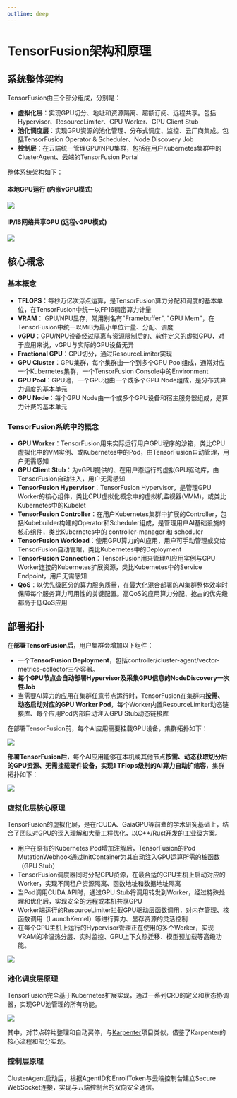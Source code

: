 ```yaml
---
outline: deep
---
```


# TensorFusion架构和原理

## 系统整体架构

TensorFusion由三个部分组成，分别是：

- **虚拟化层**：实现GPU切分、地址和资源隔离、超额订阅、远程共享。包括Hypervisor、ResourceLimiter、GPU Worker、GPU Client Stub
- **池化调度层**：实现GPU资源的池化管理、分布式调度、监控、云厂商集成。包括TensorFusion Operator & Scheduler、Node Discovery Job
- **控制层**：在云端统一管理GPU/NPU集群，包括在用户Kubernetes集群中的ClusterAgent、云端的TensorFusion Portal

整体系统架构如下：

#### 本地GPU运行 (内嵌vGPU模式)

![](https://cdn.tensor-fusion.ai/tf-architecture-ngpu.png)

#### IP/IB网络共享GPU (远程vGPU模式)

![](https://cdn.tensor-fusion.ai/tf-architecture-remote.png)



## 核心概念

### 基本概念

- **TFLOPS**：每秒万亿次浮点运算，是TensorFusion算力分配和调度的基本单位，在TensorFusion中统一以FP16稠密算力计量
- **VRAM**： GPU/NPU显存，常用别名有"Framebuffer", "GPU Mem"，在TensorFusion中统一以MiB为最小单位计量、分配、调度
- **vGPU**：GPU/NPU设备经过隔离与资源限制后的、软件定义的虚拟GPU，对于应用来说，vGPU与实际的GPU设备无异
- **Fractional GPU**：GPU切分，通过ResourceLimiter实现
- **GPU Cluster**：GPU集群，每个集群由一个到多个GPU Pool组成，通常对应一个Kubernetes集群，一个TensorFusion Console中的Environment
- **GPU Pool**：GPU池，一个GPU池由一个或多个GPU Node组成，是分布式算力调度的基本单元
- **GPU Node**：每个GPU Node由一个或多个GPU设备和宿主服务器组成，是算力计费的基本单元

### TensorFusion系统中的概念

- **GPU Worker**：TensorFusion用来实际运行用户GPU程序的沙箱，类比CPU虚拟化中的VM实例、或Kubernetes中的Pod，由TensorFusion自动管理，用户无需感知
- **GPU Client Stub**：为vGPU提供的、在用户态运行的虚拟GPU驱动库，由TensorFusion自动注入，用户无需感知
- **TensorFusion Hypervisor**：TensorFusion Hypervisor，是管理GPU Worker的核心组件，类比CPU虚拟化概念中的虚拟机监视器(VMM)，或类比Kubernetes中的Kubelet
- **TensorFusion Controller**：在用户Kubernetes集群中扩展的Controller，包括Kubebuilder构建的Operator和Scheduler组成，是管理用户AI基础设施的核心组件，类比Kubernetes中的 controller-manager 和 scheduler
- **TensorFusion Workload**：使用GPU算力的AI应用，用户可手动管理或交给TensorFusion自动管理，类比Kubernetes中的Deployment
- **TensorFusion Connection**：TensorFusion用来管理AI应用实例与GPU Worker连接的Kubernetes扩展资源，类比Kubernetes中的Service Endpoint，用户无需感知
- **QoS**：以优先级区分的算力服务质量，在最大化混合部署的AI集群整体效率时保障每个服务算力可用性的关键配置。高QoS的应用算力分配、抢占的优先级都高于低QoS应用

## 部署拓扑

在**部署TensorFusion后**，用户集群会增加以下组件：

- 一个**TensorFusion Deployment**，包括controller/cluster-agent/vector-metrics-collector三个容器。
- **每个GPU节点会自动部署Hypervisor及采集GPU信息的NodeDiscovery一次性Job**
- 当需要AI算力的应用在集群任意节点运行时，TensorFusion在集群内**按需、动态启动对应的GPU Worker Pod**，每个Worker内置ResourceLimiter动态链接库、每个应用Pod内部自动注入GPU Stub动态链接库

在部署TensorFusion前，每个AI应用需要挂载GPU设备，集群拓扑如下：

![](https://cdn.tensor-fusion.ai/deploy-topo-before-tf.jpg)

**部署TensorFusion后**，每个AI应用能够在本机或其他节点**按需、动态获取切分后的GPU资源、无需挂载硬件设备，实现1 TFlops级别的AI算力自动扩缩容**，集群拓扑如下：

![](https://cdn.tensor-fusion.ai/tf-deploy-topo.jpg)

### 虚拟化层核心原理

TensorFusion的虚拟化层，是在rCUDA、GaiaGPU等前辈的学术研究基础上，结合了团队对GPU的深入理解和大量工程优化，以C++/Rust开发的工业级方案。

- 用户在原有的Kubernetes Pod增加注解后，TensorFusion的Pod MutationWebhook通过InitContainer为其自动注入GPU运算所需的桩函数（GPU Stub）
- TensorFusion调度器同时分配GPU资源，在最合适的GPU主机上启动对应的Worker，实现不同租户资源隔离、函数地址和数据地址隔离
- 当Pod调用CUDA API时，通过GPU Stub将调用转发到Worker，经过特殊处理和优化后，实现安全的远程或本机共享GPU
- Worker端运行的ResourceLimiter拦截GPU驱动层函数调用，对内存管理、核函数调用（LaunchKernel）等进行算力、显存资源的灵活控制
- 在每个GPU主机上运行的Hypervisor管理正在使用的多个Worker，实现VRAM的冷温热分层、实时监控、GPU上下文热迁移、模型预加载等高级功能。

![](https://cdn.tensor-fusion.ai/vgpu-flow-tf.pic.jpg)


### 池化调度层原理

TensorFusion完全基于Kubernetes扩展实现，通过一系列CRD的定义和状态协调器，实现GPU池管理的所有功能。

![](https://cdn.tensor-fusion.ai/tf-crd.png)

其中，对节点碎片整理和自动买停，与[Karpenter](https://github.com/kubernetes-sigs/karpenter)项目类似，借鉴了Karpenter的核心流程和部分实现。

### 控制层原理

ClusterAgent启动后，根据AgentID和EnrollToken与云端控制台建立Secure WebSocket连接，实现与云端控制台的双向安全通信。
